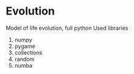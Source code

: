 # Evolution
Model of life evolution, full python
Used libraries
1. numpy
2. pygame
3. collections
4. random
5. numba
